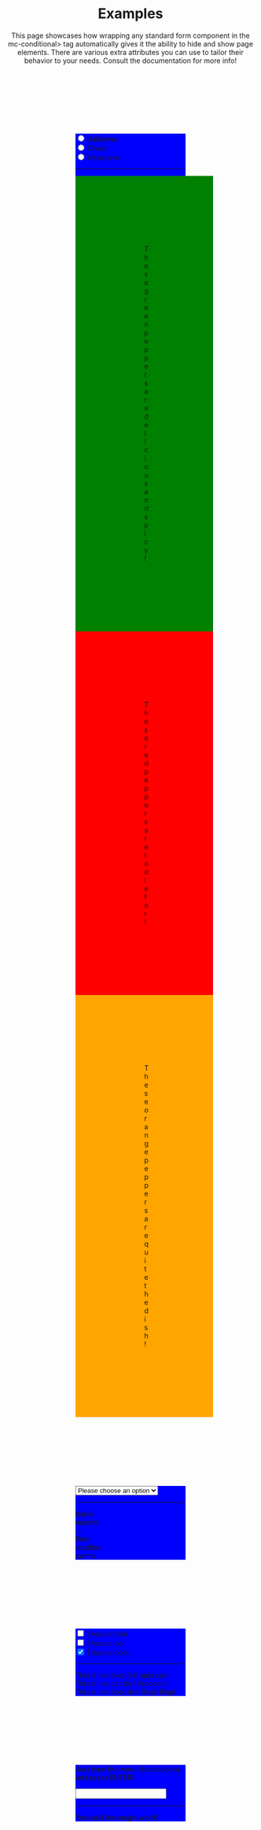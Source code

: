 <html>
	<head>
<style>
section{
  background-color:blue;
  margin: 10em;
}


</style>
	</head>
	<body>
<header>
<h1> Examples </h1>
<p> This page showcases how wrapping any standard form component in the mc-conditional> tag automatically gives it the ability to hide and show page elements. There are various extra attributes you can use to tailor their behavior to your needs. Consult the documentation for more info!</p>
</header>
<main>
<section>
<mc-conditional>
                                <div>
                                        <input type="radio" id="jalapeno-radio" name="pepper" value="jalapeno">
                                        <label for="jalapeno-radio">Jalapeno</label>
                                </div>
                                <div>
                                        <input type="radio" id="ghost-radio" name="pepper" value="ghost">
                                        <label for="ghost-radio">Ghost</label>
                                </div>
                                <div>
                                        <input type="radio" id="habanero-radio" name="pepper" value="habanero">
                                        <label for="habanero-radio">Habanero</label>
                                </div>
</mc-conditional>
<hr>
			<div id="jalapeno" style="background-color: green; padding: 10em;">
				These green peppers are delicious and spicy!
			</div>
			<div id="ghost" style="background-color: red; padding: 10em;">
				These red peppers are to die for!
			</div>
			<div id="habanero" style="background-color: orange; padding: 10em;">
				These orange peppers are quite the dish!
			</div>

</section>		
<section>
<mc-conditional> <!-- c-value="parrot" visible-element=".form-controls"> -->
<select name="pets" id="pet-select">
    <option value=""> Please choose an option </option>
    <option value="dog">Dog</option>
    <option value="cat">Cat</option>
    <option value="hamster">Hamster</option>
    <option value="parrot">Parrot</option>
    <option value="spider">Spider</option>
    <option value="goldfish">Goldfish</option>
</select>
</mc-conditional>
<hr>
<div id="dog">
barks
</div>
<div id="cat">
meows
</div>
<div id="hamster">
...
</div>
<div id="parrot">
flies
</div>
<div id="spider">
scuttles
</div>
<div id="goldfish">
swims
</div>
</section>
<section>
<mc-conditional>
  <input type="checkbox" name="vehicle" value="Bike"> I have a bike<br>
  <input type="checkbox" name="vehicle" value="Car"> I have a car<br>
  <input type="checkbox" name="vehicle" value="Boat" checked> I have a boat<br>
</mc-conditional>
<hr>
<div id="Bike">
This is the bike div! spin spin
</div>
<div id="Car">
This is the car div! Vroooom!
</div>
<div id="Boat">
This is the boat div! Blup! Blup! 
</div>
</section>
<section>
<p>Just type the word abracadabra and press ENTER!</p>
<mc-conditional>
	<input type="text" name="magic-word">
</mc-conditional>
<hr>
<div id="abracadabra" class="mc-conditional-out">
	You said the magic word!
</div>
</section>
</main>
<script src="main.js" type="module"></script>
	</body>
</html>
